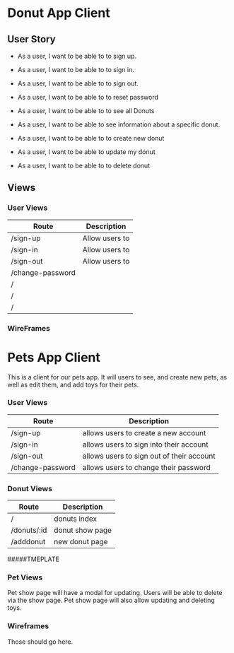 # Donut App Client

## User Story 

* As a user, I want to be able to to sign up.
* As a user, I want to be able to to sign in.
* As a user, I want to be able to to sign out.
* As a user, I want to be able to to reset password

* As a user, I want to be able to to see all Donuts
* As a user, I want to be able to see information about a specific donut.
* As a user, I want to be able to to create new donut
* As a user, I want to be able to update my donut
* As a user, I want to be able to to delete donut

## Views

### User Views
| Route | Description |
| ------ | ------------- |
| /sign-up | Allow users to  |
| /sign-in | Allow users to  |
| /sign-out | Allow users to  |
| /change-password |  |
| / |  |
| / |  |
| / |  |

### WireFrames

# Pets App Client

This is a client for our pets app. It will users to see, and create new pets, as well as edit them, and add toys for their pets.

### User Views

| Route | Description |
| ----- | ----------- |
| /sign-up | allows users to create a new account |
| /sign-in | allows users to sign into their account |
| /sign-out | allows users to sign out of their account |
| /change-password | allows users to change their password |

### Donut Views

| Route | Description |
| ----- | ----------- |
| /     | donuts index  |
| /donuts/:id | donut show page |
| /adddonut | new donut page |

#####TMEPLATE
### Pet Views


Pet show page will have a modal for updating.
Users will be able to delete via the show page.
Pet show page will also allow updating and deleting toys.



### Wireframes

Those should go here.